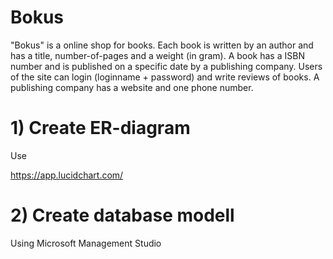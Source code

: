 # Bokus

"Bokus" is a online shop for books. Each book is written by an author and has a title, number-of-pages and a weight (in gram). A book has a ISBN number and is published on a specific date by a publishing company. Users of the site can login (loginname + password) and write reviews of books. A publishing company has a website and one phone number.

# 1) Create ER-diagram

Use

https://app.lucidchart.com/

# 2) Create database modell

Using Microsoft Management Studio